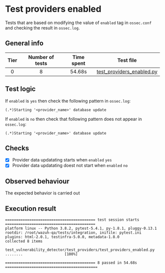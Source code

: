 # Test providers enabled

Tests that are based on modifying the value of `enabled` tag in `ossec.conf` and checking the result in `ossec.log`.

## General info

|Tier | Number of tests | Time spent| Test file |
|:--:|:--:|:--:|:--:|
| 0 | 8 | 54.68s | [test_providers_enabled.py](../../test_providers/test_providers_enabled.py)|

## Test logic

If `enabled` is `yes` then check the following pattern in `ossec.log`:

```
(.*)Starting '<provider_name>' database update
```

If `enabled` is `no` then check that following pattern does not appear in `ossec.log`:

```
(.*)Starting '<provider_name>' database update
```

## Checks

- [x] Provider data updatating starts when `enabled` `yes`
- [x] Provider data updatating doest not start when `enabled` `no`

## Observed behaviour

The expected behavior is carried out

## Execution result

```
========================================= test session starts =========================================
platform linux -- Python 3.8.2, pytest-5.4.1, py-1.8.1, pluggy-0.13.1
rootdir: /root/wazuh-qa/tests/integration, inifile: pytest.ini
plugins: html-2.0.1, testinfra-5.0.0, metadata-1.8.0
collected 8 items

test_vulnerability_detector/test_providers/test_providers_enabled.py ........                   [100%]

========================================= 8 passed in 54.68s ==========================================
```
